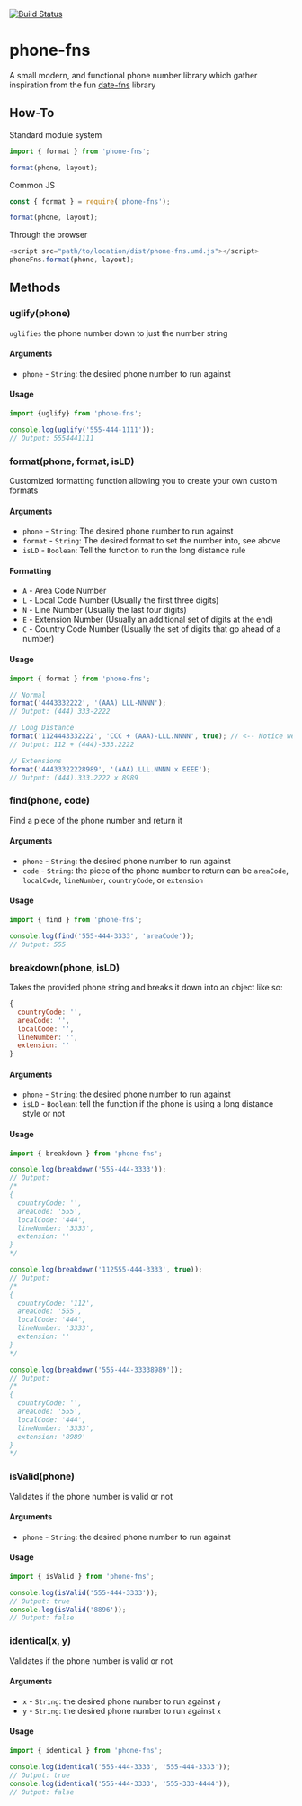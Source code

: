 [![Build Status](https://travis-ci.org/dhershman1/phone-fns.svg?branch=master)](https://travis-ci.org/dhershman1/phone-fns)

# phone-fns

A small modern, and functional phone number library which gather inspiration from the fun [date-fns](https://github.com/date-fns/date-fns) library

## How-To

Standard module system

```js
import { format } from 'phone-fns';

format(phone, layout);
```

Common JS

```js
const { format } = require('phone-fns');

format(phone, layout);
```

Through the browser

```js
<script src="path/to/location/dist/phone-fns.umd.js"></script>
phoneFns.format(phone, layout);
```

## Methods

### uglify(phone)

`uglifies` the phone number down to just the number string

#### Arguments

- `phone` - `String`: the desired phone number to run against

#### Usage

```js
import {uglify} from 'phone-fns';

console.log(uglify('555-444-1111'));
// Output: 5554441111
```

### format(phone, format, isLD)

Customized formatting function allowing you to create your own custom formats

#### Arguments

- `phone` - `String`: The desired phone number to run against
- `format` - `String`: The desired format to set the number into, see above
- `isLD` - `Boolean`: Tell the function to run the long distance rule

#### Formatting

- `A` - Area Code Number
- `L` - Local Code Number (Usually the first three digits)
- `N` - Line Number (Usually the last four digits)
- `E` - Extension Number (Usually an additional set of digits at the end)
- `C` - Country Code Number (Usually the set of digits that go ahead of a number)

#### Usage

```js
import { format } from 'phone-fns';

// Normal
format('4443332222', '(AAA) LLL-NNNN');
// Output: (444) 333-2222

// Long Distance
format('1124443332222', 'CCC + (AAA)-LLL.NNNN', true); // <-- Notice we have to make sure to tell the module we it is long distance
// Output: 112 + (444)-333.2222

// Extensions
format('44433322228989', '(AAA).LLL.NNNN x EEEE');
// Output: (444).333.2222 x 8989
```

### find(phone, code)

Find a piece of the phone number and return it

#### Arguments

- `phone` - `String`: the desired phone number to run against
- `code` - `String`: the piece of the phone number to return can be `areaCode`, `localCode`, `lineNumber`, `countryCode`, or `extension`

#### Usage

```js
import { find } from 'phone-fns';

console.log(find('555-444-3333', 'areaCode'));
// Output: 555
```

### breakdown(phone, isLD)

Takes the provided phone string and breaks it down into an object like so:

```js
{
  countryCode: '',
  areaCode: '',
  localCode: '',
  lineNumber: '',
  extension: ''
}
```

#### Arguments

- `phone` - `String`: the desired phone number to run against
- `isLD` - `Boolean`: tell the function if the phone is using a long distance style or not

#### Usage

```js
import { breakdown } from 'phone-fns';

console.log(breakdown('555-444-3333'));
// Output:
/*
{
  countryCode: '',
  areaCode: '555',
  localCode: '444',
  lineNumber: '3333',
  extension: ''
}
*/

console.log(breakdown('112555-444-3333', true));
// Output:
/*
{
  countryCode: '112',
  areaCode: '555',
  localCode: '444',
  lineNumber: '3333',
  extension: ''
}
*/

console.log(breakdown('555-444-33338989'));
// Output:
/*
{
  countryCode: '',
  areaCode: '555',
  localCode: '444',
  lineNumber: '3333',
  extension: '8989'
}
*/
```

### isValid(phone)

Validates if the phone number is valid or not

#### Arguments

- `phone` - `String`: the desired phone number to run against

#### Usage

```js
import { isValid } from 'phone-fns';

console.log(isValid('555-444-3333'));
// Output: true
console.log(isValid('8896'));
// Output: false
```

### identical(x, y)

Validates if the phone number is valid or not

#### Arguments

- `x` - `String`: the desired phone number to run against `y`
- `y` - `String`: the desired phone number to run against `x`

#### Usage

```js
import { identical } from 'phone-fns';

console.log(identical('555-444-3333', '555-444-3333'));
// Output: true
console.log(identical('555-444-3333', '555-333-4444'));
// Output: false
```
